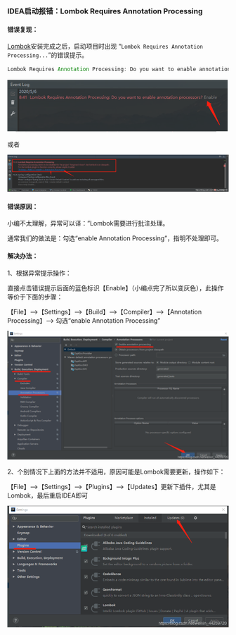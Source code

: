 ### IDEA启动报错：Lombok Requires Annotation Processing



#### 错误复现：

[Lombok](https://so.csdn.net/so/search?q=Lombok&spm=1001.2101.3001.7020)安装完成之后，启动项目时出现 “`Lombok Requires Annotation Processing...`”的错误提示。

```java
Lombok Requires Annotation Processing: Do you want to enable annotation processors?
```

![image-20220614163657637](.\images\image-20220614163657637.png)

或者

![image-20220614163728847](.\images\image-20220614163728847.png)

#### 错误原因：

小编不太理解，异常可以译：”Lombok需要进行批注处理。

通常我们的做法是：勾选“enable Annotation Processing”，指明不处理即可。

#### 解决办法：

1、根据异常提示操作：

直接点击错误提示后面的蓝色标识【Enable】（小编点完了所以变灰色），此操作等价于下面的步骤：

【File】-->【Settings】-->【Build】-->【Compiler】-->【Annotation Processing】--> 勾选“enable Annotation Processing”

![image-20220614163806823](.\images\image-20220614163806823.png)

2、个别情况下上面的方法并不适用，原因可能是Lombok需要更新，操作如下：

【File】-->【Settings】-->【Plugins】-->【Updates】更新下插件，尤其是Lombok，最后重启IDEA即可

![image-20220614163832534](.\images\image-20220614163832534.png)